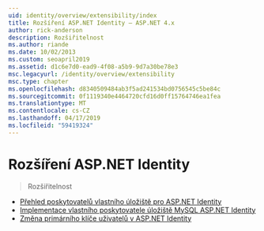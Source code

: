 ```yaml
---
uid: identity/overview/extensibility/index
title: Rozšíření ASP.NET Identity – ASP.NET 4.x
author: rick-anderson
description: Rozšiřitelnost
ms.author: riande
ms.date: 10/02/2013
ms.custom: seoapril2019
ms.assetid: d1c6e7d0-ead9-4f08-a5b9-9d7a30be78e3
msc.legacyurl: /identity/overview/extensibility
msc.type: chapter
ms.openlocfilehash: d8340509484ab3f5ad241534bd0756545c5be84c
ms.sourcegitcommit: 0f1119340e4464720cfd16d0ff15764746ea1fea
ms.translationtype: MT
ms.contentlocale: cs-CZ
ms.lasthandoff: 04/17/2019
ms.locfileid: "59419324"
---
```

# <a name="aspnet-identity-extensibility"></a>Rozšíření ASP.NET Identity

> Rozšiřitelnost


- [Přehled poskytovatelů vlastního úložiště pro ASP.NET Identity](overview-of-custom-storage-providers-for-aspnet-identity.md)
- [Implementace vlastního poskytovatele úložiště MySQL ASP.NET Identity](implementing-a-custom-mysql-aspnet-identity-storage-provider.md)
- [Změna primárního klíče uživatelů v ASP.NET Identity](change-primary-key-for-users-in-aspnet-identity.md)
